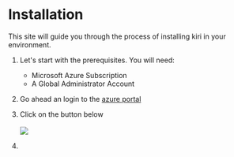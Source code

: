# Installation

This site will guide you through the process of installing kiri in your environment.

1. Let's start with the prerequisites. You will need:
    - Microsoft Azure Subscription 
    - A Global Administrator Account

2. Go ahead an login to the [azure portal](https://portal.azure.com)

3. Click on the button below\
\
<a href="https://portal.azure.com/#create/Microsoft.Template/uri/https%3A%2F%2Fraw.githubusercontent.com%2Fschmm2%2Fkiri-deploy%2Fmaster%2Fdeployment%2Fazuredeploy.json/createUIDefinitionUri/https%3A%2F%2Fraw.githubusercontent.com%2Fschmm2%2Fkiri-deploy%2Fmaster%2Fdeployment%2FuiDefinition.json" target="_blank"><img src="https://aka.ms/deploytoazurebutton"/></a>

4. 
